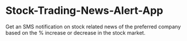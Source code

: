 # Stock-Trading-News-Alert-App
Get an SMS notification on stock related news of the preferred company based on the % increase or decrease in the stock market. 
